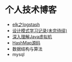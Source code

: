 # 个人技术博客

* [elk之logstash](https://github.com/lucky-zhao/blog/tree/master/20190527)
* [设计模式学习记录(未完待续)](https://github.com/lucky-zhao/blog/tree/master/20190610)
* [深入理解Java虚拟机](https://github.com/lucky-zhao/blog/blob/master/jvm/jvm01.md)
* [HashMap源码](https://github.com/lucky-zhao/blog/blob/master/hashmap/hashmap.md)
* 数据结构与算法
* mysql
<!--* [Java多线程](https://github.com/lucky-zhao/blog/blob/master/thread/thread01.md)-->
